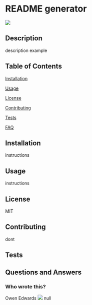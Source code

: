 
# README generator
![](https://img.shields.io/github/last-commit/Ivyparade/READMEgen)

## Description

description example

## Table of Contents

[Installation](#Installation)

[Usage](#usage)

[License](#license)

[Contributing](#contributing)

[Tests](#tests)

[FAQ](#questions-and-answers)

## Installation

instructions

## Usage

instructions

## License

MIT

## Contributing

dont

## Tests


## Questions and Answers

### Who wrote this?

Owen Edwards
![](https://avatars1.githubusercontent.com/u/59892600?v=4)
null


